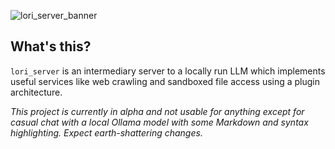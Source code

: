 ![lori_server_banner](https://github.com/spectrachrome/lori_server/assets/94269527/a23bee84-15b6-4ab6-8ef7-ef1c534f9f77)

## What's this?

`lori_server` is an intermediary server to a locally run LLM which implements useful services like web crawling and sandboxed file access using a plugin architecture. 

*This project is currently in alpha and not usable for anything except for casual chat with a local Ollama model with some Markdown and syntax highlighting. Expect earth-shattering changes.*
